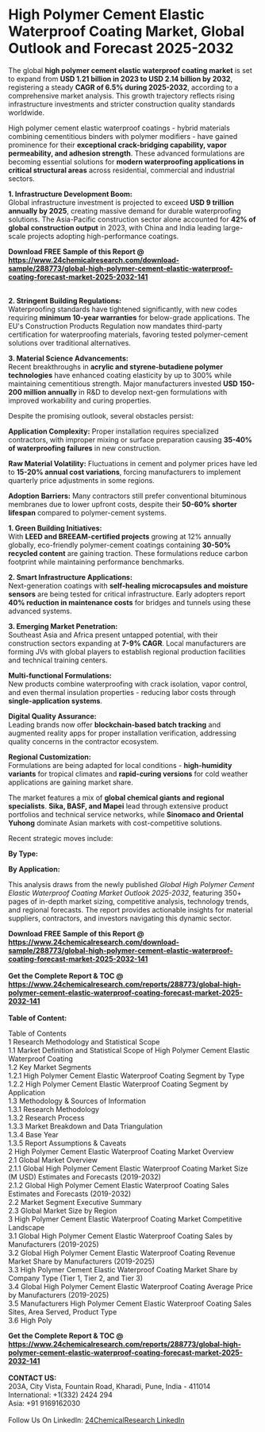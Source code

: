 <h1>High Polymer Cement Elastic Waterproof Coating Market, Global Outlook and Forecast 2025-2032</h1><p>The global <strong>high polymer cement elastic waterproof coating market</strong> is set to expand from <strong>USD 1.21 billion in 2023 to USD 2.14 billion by 2032</strong>, registering a steady <strong>CAGR of 6.5% during 2025-2032</strong>, according to a comprehensive market analysis. This growth trajectory reflects rising infrastructure investments and stricter construction quality standards worldwide.</p><p>High polymer cement elastic waterproof coatings - hybrid materials combining cementitious binders with polymer modifiers - have gained prominence for their <strong>exceptional crack-bridging capability, vapor permeability, and adhesion strength</strong>. These advanced formulations are becoming essential solutions for <strong>modern waterproofing applications in critical structural areas</strong> across residential, commercial and industrial sectors.</p><p><strong>1. Infrastructure Development Boom:</strong><br>
Global infrastructure investment is projected to exceed <strong>USD 9 trillion annually by 2025</strong>, creating massive demand for durable waterproofing solutions. The Asia-Pacific construction sector alone accounted for <strong>42% of global construction output</strong> in 2023, with China and India leading large-scale projects adopting high-performance coatings.</p><div><b>Download FREE Sample of this Report @ 
            <a href="https://www.24chemicalresearch.com/download-sample/288773/global-high-polymer-cement-elastic-waterproof-coating-forecast-market-2025-2032-141">
            https://www.24chemicalresearch.com/download-sample/288773/global-high-polymer-cement-elastic-waterproof-coating-forecast-market-2025-2032-141</a></b></div><br><p><strong>2. Stringent Building Regulations:</strong><br>
Waterproofing standards have tightened significantly, with new codes requiring <strong>minimum 10-year warranties</strong> for below-grade applications. The EU's Construction Products Regulation now mandates third-party certification for waterproofing materials, favoring tested polymer-cement solutions over traditional alternatives.</p><p><strong>3. Material Science Advancements:</strong><br>
Recent breakthroughs in <strong>acrylic and styrene-butadiene polymer technologies</strong> have enhanced coating elasticity by up to 300% while maintaining cementitious strength. Major manufacturers invested <strong>USD 150-200 million annually</strong> in R&amp;D to develop next-gen formulations with improved workability and curing properties.</p><p>Despite the promising outlook, several obstacles persist:</p><p><strong>Application Complexity:</strong> Proper installation requires specialized contractors, with improper mixing or surface preparation causing <strong>35-40% of waterproofing failures</strong> in new construction.</p><p><strong>Raw Material Volatility:</strong> Fluctuations in cement and polymer prices have led to <strong>15-20% annual cost variations</strong>, forcing manufacturers to implement quarterly price adjustments in some regions.</p><p><strong>Adoption Barriers:</strong> Many contractors still prefer conventional bituminous membranes due to lower upfront costs, despite their <strong>50-60% shorter lifespan</strong> compared to polymer-cement systems.</p><p><strong>1. Green Building Initiatives:</strong><br>
With <strong>LEED and BREEAM-certified projects</strong> growing at 12% annually globally, eco-friendly polymer-cement coatings containing <strong>30-50% recycled content</strong> are gaining traction. These formulations reduce carbon footprint while maintaining performance benchmarks.</p><p><strong>2. Smart Infrastructure Applications:</strong><br>
Next-generation coatings with <strong>self-healing microcapsules and moisture sensors</strong> are being tested for critical infrastructure. Early adopters report <strong>40% reduction in maintenance costs</strong> for bridges and tunnels using these advanced systems.</p><p><strong>3. Emerging Market Penetration:</strong><br>
Southeast Asia and Africa present untapped potential, with their construction sectors expanding at <strong>7-9% CAGR</strong>. Local manufacturers are forming JVs with global players to establish regional production facilities and technical training centers.</p><p><strong>Multi-functional Formulations:</strong><br>
	New products combine waterproofing with crack isolation, vapor control, and even thermal insulation properties - reducing labor costs through <strong>single-application systems</strong>.</p><p><strong>Digital Quality Assurance:</strong><br>
	Leading brands now offer <strong>blockchain-based batch tracking</strong> and augmented reality apps for proper installation verification, addressing quality concerns in the contractor ecosystem.</p><p><strong>Regional Customization:</strong><br>
	Formulations are being adapted for local conditions - <strong>high-humidity variants</strong> for tropical climates and <strong>rapid-curing versions</strong> for cold weather applications are gaining market share.</p><p>The market features a mix of <strong>global chemical giants and regional specialists</strong>. <strong>Sika, BASF, and Mapei</strong> lead through extensive product portfolios and technical service networks, while <strong>Sinomaco and Oriental Yuhong</strong> dominate Asian markets with cost-competitive solutions.</p><p>Recent strategic moves include:</p><p><strong>By Type:</strong></p><p><strong>By Application:</strong></p><p>This analysis draws from the newly published <em>Global High Polymer Cement Elastic Waterproof Coating Market Outlook 2025-2032</em>, featuring 350+ pages of in-depth market sizing, competitive analysis, technology trends, and regional forecasts. The report provides actionable insights for material suppliers, contractors, and investors navigating this dynamic sector.</p><div><b>Download FREE Sample of this Report @ 
            <a href="https://www.24chemicalresearch.com/download-sample/288773/global-high-polymer-cement-elastic-waterproof-coating-forecast-market-2025-2032-141">
            https://www.24chemicalresearch.com/download-sample/288773/global-high-polymer-cement-elastic-waterproof-coating-forecast-market-2025-2032-141</a></b></div><br><div><b>Get the Complete Report & TOC @ 
            <a href="https://www.24chemicalresearch.com/reports/288773/global-high-polymer-cement-elastic-waterproof-coating-forecast-market-2025-2032-141">
            https://www.24chemicalresearch.com/reports/288773/global-high-polymer-cement-elastic-waterproof-coating-forecast-market-2025-2032-141</a></b></div><br>
            <b>Table of Content:</b><p>Table of Contents<br />
1 Research Methodology and Statistical Scope<br />
1.1 Market Definition and Statistical Scope of High Polymer Cement Elastic Waterproof Coating<br />
1.2 Key Market Segments<br />
1.2.1 High Polymer Cement Elastic Waterproof Coating Segment by Type<br />
1.2.2 High Polymer Cement Elastic Waterproof Coating Segment by Application<br />
1.3 Methodology & Sources of Information<br />
1.3.1 Research Methodology<br />
1.3.2 Research Process<br />
1.3.3 Market Breakdown and Data Triangulation<br />
1.3.4 Base Year<br />
1.3.5 Report Assumptions & Caveats<br />
2 High Polymer Cement Elastic Waterproof Coating Market Overview<br />
2.1 Global Market Overview<br />
2.1.1 Global High Polymer Cement Elastic Waterproof Coating Market Size (M USD) Estimates and Forecasts (2019-2032)<br />
2.1.2 Global High Polymer Cement Elastic Waterproof Coating Sales Estimates and Forecasts (2019-2032)<br />
2.2 Market Segment Executive Summary<br />
2.3 Global Market Size by Region<br />
3 High Polymer Cement Elastic Waterproof Coating Market Competitive Landscape<br />
3.1 Global High Polymer Cement Elastic Waterproof Coating Sales by Manufacturers (2019-2025)<br />
3.2 Global High Polymer Cement Elastic Waterproof Coating Revenue Market Share by Manufacturers (2019-2025)<br />
3.3 High Polymer Cement Elastic Waterproof Coating Market Share by Company Type (Tier 1, Tier 2, and Tier 3)<br />
3.4 Global High Polymer Cement Elastic Waterproof Coating Average Price by Manufacturers (2019-2025)<br />
3.5 Manufacturers High Polymer Cement Elastic Waterproof Coating Sales Sites, Area Served, Product Type<br />
3.6 High Poly</p><div><b>Get the Complete Report & TOC @ 
            <a href="https://www.24chemicalresearch.com/reports/288773/global-high-polymer-cement-elastic-waterproof-coating-forecast-market-2025-2032-141">
            https://www.24chemicalresearch.com/reports/288773/global-high-polymer-cement-elastic-waterproof-coating-forecast-market-2025-2032-141</a></b></div><br><b>CONTACT US:</b><br>
            203A, City Vista, Fountain Road, Kharadi, Pune, India - 411014<br>
            International: +1(332) 2424 294<br>
            Asia: +91 9169162030 <br><br>
            Follow Us On LinkedIn: <a href="https://www.linkedin.com/company/24chemicalresearch/">24ChemicalResearch LinkedIn</a>